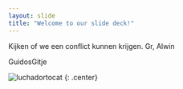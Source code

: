```yaml
---
layout: slide
title: "Welcome to our slide deck!"
---
```


Kijken of we een conflict kunnen krijgen. Gr, Alwin

GuidosGitje

![luchadortocat](https://octodex.github.com/images/luchadortocat.png)
{: .center}
